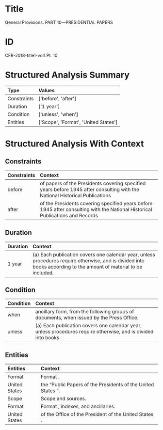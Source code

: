 # Title

 General Provisions. PART 10—PRESIDENTIAL PAPERS


# ID

 CFR-2018-title1-vol1.Pt. 10


# Structured Analysis Summary

| Type        | Values                               |
|:------------|:-------------------------------------|
| Constraints | ['before', 'after']                  |
| Duration    | ['1 year']                           |
| Condition   | ['unless', 'when']                   |
| Entities    | ['Scope', 'Format', 'United States'] |


# Structured Analysis With Context

 


## Constraints

| Constraints   | Context                                                                                                                       |
|:--------------|:------------------------------------------------------------------------------------------------------------------------------|
| before        | of papers of the Presidents covering specified years before 1945 after consulting with the National Historical Publications   |
| after         | of the Presidents covering specified years before 1945 after consulting with the National Historical Publications and Records |


## Duration

| Duration   | Context                                                                                                                                                           |
|:-----------|:------------------------------------------------------------------------------------------------------------------------------------------------------------------|
| 1 year     | (a) Each publication covers one calendar year, unless procedures require otherwise, and is divided into books according to the amount of material to be included. |


## Condition

| Condition   | Context                                                                                                        |
|:------------|:---------------------------------------------------------------------------------------------------------------|
| when        | ancillary form, from the following groups of documents, when  issued by the Press Office.                      |
| unless      | (a) Each publication covers one calendar year,  unless procedures require otherwise, and is divided into books |


## Entities

| Entities      | Context                                                                  |
|:--------------|:-------------------------------------------------------------------------|
| Format        | Format .                                                                 |
| United States | the &#8220;Public Papers of the Presidents of the United States &#8221;. |
| Scope         | Scope  and sources.                                                      |
| Format        | Format , indexes, and ancillaries.                                       |
| United States | of the Office of the President of the United States .                    |


